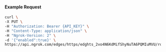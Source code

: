 <!-- Code generated for API Clients. DO NOT EDIT. -->
#### Example Request
```bash
curl \
-X PUT \
-H "Authorization: Bearer {API_KEY}" \
-H "Content-Type: application/json" \
-H "Ngrok-Version: 2" \
-d '{"enabled":true}' \
https://api.ngrok.com/edges/https/edghts_2vo4N6KdMifShyNuTA6PQMIuMVU/routes/edghtsrt_2vo4N7fWUGBfEliOW8xjVB8iEg6/compression
